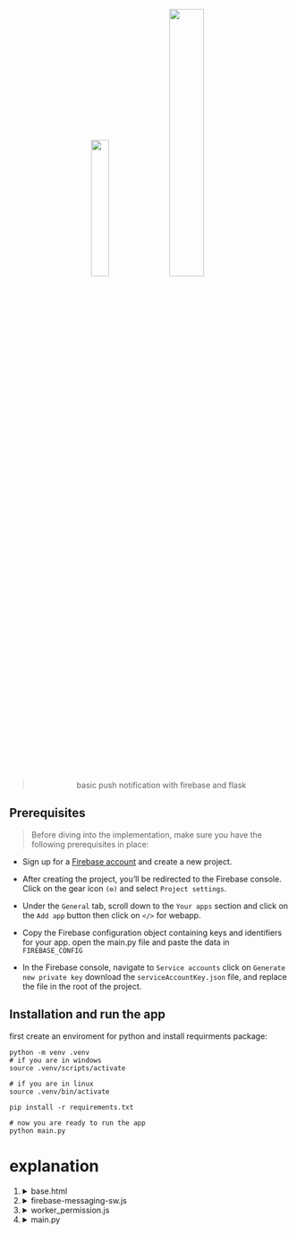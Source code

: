 <p align="center">
    <img width=25% src="https://firebase.google.com/static/downloads/brand-guidelines/PNG/logo-built_white.png">
    <img width=35% src="https://flask.palletsprojects.com/en/3.0.x/_images/flask-horizontal.png">
</p>

> <p align="center">basic push notification with firebase and flask</p>

## Prerequisites

>Before diving into the implementation, make sure you have the following prerequisites in place:

- Sign up for a [Firebase account](https://firebase.google.com/) and create a new project.

- After creating the project, you’ll be redirected to the Firebase console. Click on the gear icon `(⚙️)` and select `Project settings`.

- Under the `General` tab, scroll down to the `Your apps` section and click on the `Add app` button then click on `</>` for webapp.

- Copy the Firebase configuration object containing keys and identifiers for your app. open the main.py file and paste the data in `FIREBASE_CONFIG`

- In the Firebase console, navigate to `Service accounts` click on `Generate new private key` download the `serviceAccountKey.json` file, and replace the file in the root of the project.

## Installation and run the app

first create an enviroment for python and install requirments package:
```shell
python -m venv .venv
# if you are in windows
source .venv/scripts/activate

# if you are in linux
source .venv/bin/activate

pip install -r requirements.txt

# now you are ready to run the app
python main.py
```

# explanation

1.  <details>
    <summary>base.html</summary>

    - Because we don't want to hardcode the Firebase config in the HTML, we need an API that allows us to obtain the necessary information for Firebase configuration.

    - If a user is on our website and a notification arrives, we need to display that notification to the user on every page, and `onMessage` method is precisely designed to accomplish this.

    </details>

2.  <details>
    <summary>firebase-messaging-sw.js</summary>

    > This is our `Service worker` that we register when the user grants us permission for notifications.

    - When attempting to register the worker in the browser, we retrieve the Firebase configuration from the API. We then utilize `onBackgroundMessage` to handle notifications, whether the page is in the foreground (has focus) or in the background, hidden behind other tabs, or completely closed.

    - We implement a `notificationclick event` listener for when a user clicks on a notification. The intended functionality, such as opening a new page with the URL set in the notification, will be executed. It's important to note that this event will occur across all user pages.

    - We have additional event listeners such as `push` and `pushsubscriptionchange` that we can leverage based on our specific requirements.


    </details>

3.  <details>
    <summary>worker_permission.js</summary>

    - If the user grants permission for notifications, we retrieve the Firebase configuration from the API and.

    - We use the `getToken` method to obtain a token generated by Firebase.

    - To persist this token, we need save it in the database so we send the token to the backend API.

    </details>

4.  <details>
    <summary>main.py</summary>

    1. In the firest view of this file, we render `get_permission.html`, which includes the worker_permission.js file to request permission from the user for creating a service worker.

    2. In the route for `/save_token`, we are currently saving the token in the session, just for the purpose of understanding the basics. However, the token would typically be stored in the database in a production scenario.

    3. In the route for `/send_push_request`, we currently send a simple push notification to a user using the token saved in the session. However, it's important to note that we can also send notifications to multiple users, depending on our specific needs.

    4. In the route for `/clicked_notification`, we simply render a page. This occurs when a user clicks on a notification that we have sent.

    5. In the route for `/firebase-messaging-sw.js`, we return a JavaScript file. This is necessary because the Firebase script attempts to create a worker by reading that route. However, our `firebase-messaging-sw.js` code is stored in a different folder, so we employ this workaround here.

    6. In the route for `/get_firebase_conf`, we send a JSON data of the Firebase configuration obtained from the Firebase website. Additionally, we can set authentication permissions to control access to this data.
    </details>
